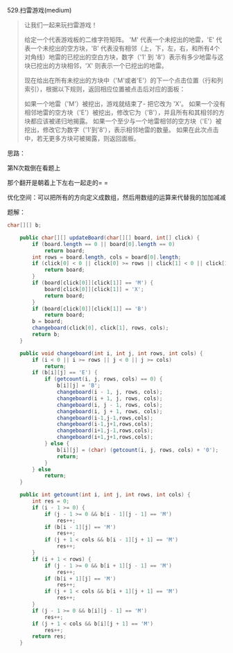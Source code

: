 529.扫雷游戏(medium)

> 让我们一起来玩扫雷游戏！
>
> 给定一个代表游戏板的二维字符矩阵。 'M' 代表一个未挖出的地雷，'E' 代表一个未挖出的空方块，'B' 代表没有相邻（上，下，左，右，和所有4个对角线）地雷的已挖出的空白方块，数字（'1' 到 '8'）表示有多少地雷与这块已挖出的方块相邻，'X' 则表示一个已挖出的地雷。
>
> 现在给出在所有未挖出的方块中（'M'或者'E'）的下一个点击位置（行和列索引），根据以下规则，返回相应位置被点击后对应的面板：
>
> 如果一个地雷（'M'）被挖出，游戏就结束了- 把它改为 'X'。
> 如果一个没有相邻地雷的空方块（'E'）被挖出，修改它为（'B'），并且所有和其相邻的方块都应该被递归地揭露。
> 如果一个至少与一个地雷相邻的空方块（'E'）被挖出，修改它为数字（'1'到'8'），表示相邻地雷的数量。
> 如果在此次点击中，若无更多方块可被揭露，则返回面板。



思路：

第N次栽倒在看题上

那个翻开是朝着上下左右一起走的= =



优化空间：可以把所有的方向定义成数组，然后用数组的运算来代替我的加加减减





题解：

```java
char[][] b;

    public char[][] updateBoard(char[][] board, int[] click) {
        if (board.length == 0 || board[0].length == 0)
            return board;
        int rows = board.length, cols = board[0].length;
        if (click[0] < 0 || click[0] >= rows || click[1] < 0 || click[1] >= cols) {
            return board;
        }
        if (board[click[0]][click[1]] == 'M') {
            board[click[0]][click[1]] = 'X';
            return board;
        }
        if (board[click[0]][click[1]] == 'B')
            return board;
        b = board;
        changeboard(click[0], click[1], rows, cols);
        return b;
    }

    public void changeboard(int i, int j, int rows, int cols) {
        if (i < 0 || i >= rows || j < 0 || j >= cols)
            return;
        if (b[i][j] == 'E') {
            if (getcount(i, j, rows, cols) == 0) {
                b[i][j] = 'B';
                changeboard(i - 1, j, rows, cols);
                changeboard(i + 1, j, rows, cols);
                changeboard(i, j - 1, rows, cols);
                changeboard(i, j + 1, rows, cols);
                changeboard(i-1,j-1,rows,cols);
                changeboard(i-1,j+1,rows,cols);
                changeboard(i+1,j-1,rows,cols);
                changeboard(i+1,j+1,rows,cols);
            } else {
                b[i][j] = (char) (getcount(i, j, rows, cols) + '0');
                return;
            }
        } else
            return;
    }

    public int getcount(int i, int j, int rows, int cols) {
        int res = 0;
        if (i - 1 >= 0) {
            if (j - 1 >= 0 && b[i - 1][j - 1] == 'M')
                res++;
            if (b[i - 1][j] == 'M')
                res++;
            if (j + 1 < cols && b[i - 1][j + 1] == 'M')
                res++;
        }
        if (i + 1 < rows) {
            if (j - 1 >= 0 && b[i + 1][j - 1] == 'M')
                res++;
            if (b[i + 1][j] == 'M')
                res++;
            if (j + 1 < cols && b[i + 1][j + 1] == 'M')
                res++;
        }
        if (j - 1 >= 0 && b[i][j - 1] == 'M')
            res++;
        if (j + 1 < cols && b[i][j + 1] == 'M')
            res++;
        return res;
    }
```

